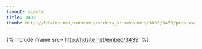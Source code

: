 ```yaml
---
layout: sieutv
title: 3439
thumb: http://hdsite.net/contents/videos_screenshots/3000/3439/preview_360p.mp4.jpg
---
```

{% include iframe src='http://hdsite.net/embed/3439' %}
 
